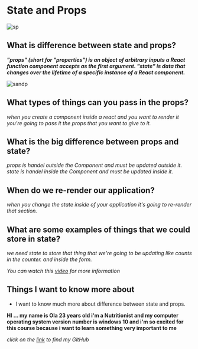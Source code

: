 # State and Props

![sp](https://miro.medium.com/max/2000/0*wGaUQvXc4HymloHn.jpg) 

## What is difference between state and props?


***"props" (short for "properties") is an object of arbitrary inputs a React function component accepts as the first argument. "state" is data that changes over the lifetime of a specific instance of a React component.***


![sandp](https://i.ytimg.com/vi/aLmwln09Tbs/maxresdefault.jpg)  

## What types of things can you pass in the props?

*when you create a component inside a react and you want to render it you're going to pass it the props that you want to give to it.*

## What is the big difference between props and state?

*props is handel outside the Component and must be updated outside it. state is handel inside the Component and must be updated inside it.*

## When do we re-render our application?

*when you change the state inside of your application it's going to re-render that section.*

## What are some examples of things that we could store in state?

*we need state to store that thing that we're going to be updating like counts in the counter. and inside the form.*

*You can watch this [video](https://www.youtube.com/watch?v=IYvD9oBCuJI) for more information*


## Things I want to know more about

- I want to know much more about difference between state and props.

**HI ... my name is Ola 23 years old i'm a Nutritionist and my computer operating system version number is windows 10 and i'm so excited for this course because i want to learn something very important to me**

*click on the [link](https://github.com/olaaltaslaq) to find my GitHub*
